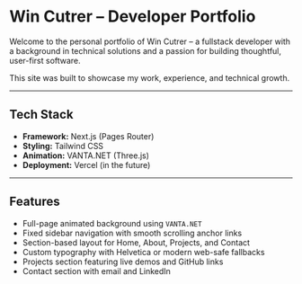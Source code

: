 # Win Cutrer – Developer Portfolio

Welcome to the personal portfolio of Win Cutrer – a fullstack developer with a background in technical solutions and a passion for building thoughtful, user-first software.

This site was built to showcase my work, experience, and technical growth.

---

## Tech Stack

- **Framework:** Next.js (Pages Router)
- **Styling:** Tailwind CSS
- **Animation:** VANTA.NET (Three.js)
- **Deployment:** Vercel (in the future)

---

## Features

- Full-page animated background using `VANTA.NET`
- Fixed sidebar navigation with smooth scrolling anchor links
- Section-based layout for Home, About, Projects, and Contact
- Custom typography with Helvetica or modern web-safe fallbacks
- Projects section featuring live demos and GitHub links
- Contact section with email and LinkedIn

